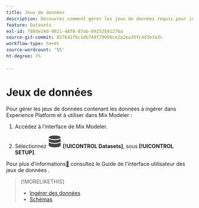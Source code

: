 ```yaml
---
title: Jeux de données
description: Découvrez comment gérer les jeux de données requis pour ingérer des données dans Mix Modeler.
feature: Datasets
exl-id: 788de24d-9021-48f8-87ab-09252b91276a
source-git-commit: 857641f6c1db749f79056ce2a2ea35fc4d3e3a3c
workflow-type: tm+mt
source-wordcount: '55'
ht-degree: 7%

---
```


# Jeux de données

Pour gérer les jeux de données contenant les données à ingérer dans Experience Platform et à utiliser dans Mix Modeler :

1. Accédez à l’interface de Mix Modeler.

1. Sélectionnez ![Données](/help/assets/icons/Data.svg) **[!UICONTROL Datasets]**, sous **[!UICONTROL SETUP]**.

Pour plus d’informations[&#128279;](https://experienceleague.adobe.com/docs/experience-platform/catalog/datasets/user-guide.html?lang=fr) consultez le  Guide de l’interface utilisateur des jeux de données .

>[!MORELIKETHIS]
>
>* [ Ingérer des données ](https://experienceleague.adobe.com/fr/docs/experience-platform/ingestion/home)
>* [Schémas](schemas.md)
